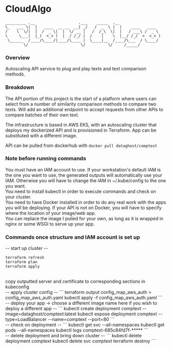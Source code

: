 # CloudAlgo


`_________ .__                   .___    _____  .__                  `<br />
`\_   ___ \|  |   ____  __ __  __| _/   /  _  \ |  |    ____   ____  `<br />
`/    \  \/|  |  /  _ \|  |  \/ __ |   /  /_\  \|  |   / ___\ /  _ \ `<br />
`\     \___|  |_(  <_> )  |  / /_/ |  /    |    \  |__/ /_/  >  <_> )`<br />
` \______  /____/\____/|____/\____ |  \____|__  /____/\___  / \____/ `<br />
`        \/                       \/          \/     /_____/         `<br />

### Overview
Autoscaling API service to plug and play texts and text comparison methods.

### Breakdown
The API portion of this project is the start of a platform where users can select from a number of similarity comparison methods to compare two texts. Will add an additional endpoint to accept requests from other APIs to compare batches of their own text.

The infrastructure is based in AWS EKS, with an autoscaling cluster that deploys my dockerized API and is provisioned in Terraform. App can be substituted with a different image.

API can be pulled from dockerhub with `docker pull dataghost/comptext`

### Note before running commands

You must have an IAM account to use. If your workstation's default IAM is the one you want to use, the generated outputs will automatically use your IAM. Otherwise you will have to change the IAM in ~/.kube/config to the one you want.<br />
You need to install kubectl in order to execute commands and check on your cluster.<br />
You need to have Docker installed in order to do any real work with the apps you will be deploying. If your API is not on Docker, you will have to specify where the location of your image/web app.<br />
You can replace the image I pulled for your own, as long as it is wrapped in nginx or some WSGI to serve up your app.

### Commands once structure and IAM account is set up

-- start up cluster --
```
terraform refresh
terraform plan
terraform apply
```
<br />
copy outputted server and certificate to corresponding sections in kubeconfig<br />
-- apply cluster config --
```
terraform output config_map_aws_auth > config_map_aws_auth.yaml
kubectl apply -f config_map_aws_auth.yaml
```
<br />
-- deploy your app -> choose a different image name here if you wish to deploy a different app --
```
kubectl create deployment comptext --image=dataghost/comptext:latest
kubectl expose deployment comptext --type=LoadBalancer --name=comptext --port=80
```
<br />
-- check on deployment --
```
kubectl get svc --all-namespaces
kubectl get pods --all-namespaces
kubectl logs comptext-685c84fd7f-*****
```
<br />
-- delete deployment and bring down cluster --
```
kubectl delete deployment comptext
kubectl delete svc comptext
terraform destroy
```
